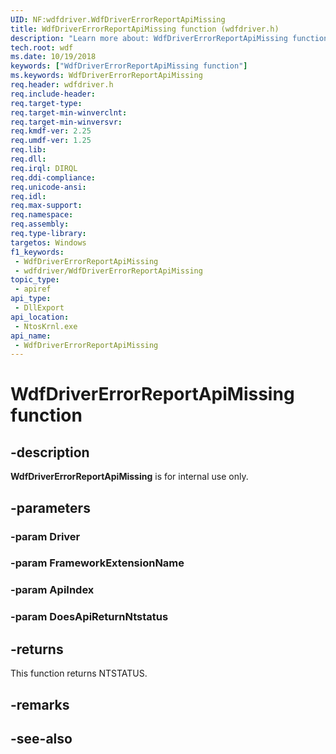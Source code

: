 ```yaml
---
UID: NF:wdfdriver.WdfDriverErrorReportApiMissing
title: WdfDriverErrorReportApiMissing function (wdfdriver.h)
description: "Learn more about: WdfDriverErrorReportApiMissing function"
tech.root: wdf
ms.date: 10/19/2018
keywords: ["WdfDriverErrorReportApiMissing function"]
ms.keywords: WdfDriverErrorReportApiMissing
req.header: wdfdriver.h
req.include-header: 
req.target-type: 
req.target-min-winverclnt: 
req.target-min-winversvr: 
req.kmdf-ver: 2.25
req.umdf-ver: 1.25
req.lib: 
req.dll: 
req.irql: DIRQL
req.ddi-compliance: 
req.unicode-ansi: 
req.idl: 
req.max-support: 
req.namespace: 
req.assembly: 
req.type-library: 
targetos: Windows
f1_keywords:
 - WdfDriverErrorReportApiMissing
 - wdfdriver/WdfDriverErrorReportApiMissing
topic_type:
 - apiref
api_type:
 - DllExport
api_location:
 - NtosKrnl.exe
api_name:
 - WdfDriverErrorReportApiMissing
---
```


# WdfDriverErrorReportApiMissing function


## -description

**WdfDriverErrorReportApiMissing** is for internal use only.

## -parameters

### -param Driver

### -param FrameworkExtensionName

### -param ApiIndex

### -param DoesApiReturnNtstatus

## -returns

This function returns NTSTATUS.

## -remarks

## -see-also

